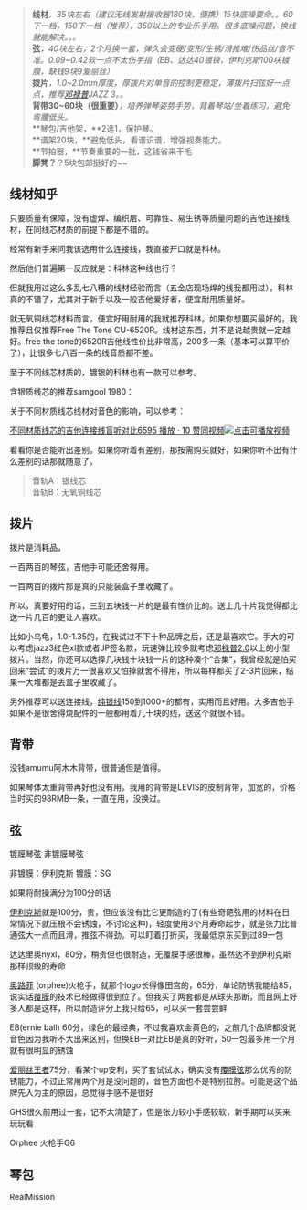 > **线材**_，35块左右（建议无线发射接收器180块，便携）15块底噪要命。。60下一档，150下一档（推荐），350以上的专业乐手用。很多底噪问题，换线就能解决。。。_  
> **弦**_，40块左右，2个月换一套，弹久会变硬/变形/生锈/滑推难/伤品丝/音不准。0.09~0.42软一点不太伤手指（EB、达达40镀镍，伊利克斯100块镀膜，缺钱9块9爱丽丝）_  
> **拨片**_，1.0~2.0mm厚度，厚拨片对单音的控制更稳定，薄拨片扫弦好一点点，推荐[邓禄普](https://www.zhihu.com/search?q=%E9%82%93%E7%A6%84%E6%99%AE&search_source=Entity&hybrid_search_source=Entity&hybrid_search_extra=%7B%22sourceType%22%3A%22answer%22%2C%22sourceId%22%3A2578209882%7D)JAZZ 3。。_  
> **背带30~60块（很重要）**_，培养弹琴姿势手势，背着琴站/坐着练习，避免弯腰低头。_  
> **琴包/吉他架，**2选1，保护琴。  
> **谱架20块，**避免低头，看谱识谱，增强视奏能力。  
> **节拍器，**节奏重要的一批，这钱省来干毛  
> **脚凳？**？5块包邮挺好的~~  
>   


## 线材知乎
只要质量有保障，没有虚焊、编织层、可靠性、易生锈等质量问题的吉他连接线材，在同线芯材质的前提下都是不错的。

经常有新手来问我该选用什么连接线，我直接开口就是科林。

然后他们普遍第一反应就是：科林这种线也行？

但就我用过这么多乱七八糟的线材经验而言（五金店现场焊的线我都用过），科林真的不错了，尤其对于新手以及一般吉他爱好者，便宜耐用质量好。

就无氧铜线芯材料而言，便宜好用耐用的我就推荐科林。如果你想要买最好的，我推荐且仅推荐Free The Tone CU-6520R。线材这东西，并不是说越贵就一定越好。free the tone的6520R吉他线性价比非常高，200多一条（基本可以算平价了），比很多七八百一条的线音质都不差。

至于不同线芯材质的，镀银的科林也有一款可以参考。

含银质线芯的推荐samgool 1980：

关于不同材质线芯线材对音色的影响，可以参考：

[不同材质线芯的吉他连接线盲听对比6595 播放 · 10 赞同视频![点击可播放视频](https://pic2.zhimg.com/v2-9de641eb1297f6b821f72dbd0b45d949_r.jpg?source=2231c908)​](https://www.zhihu.com/zvideo/1361675715897827328)

看看你是否能听出差别。如果你听着有差别，那按需购买就好，如果你听不出有什么差别的话那就随意了。

> 音轨A：银线芯  
> 音轨B：无氧铜线芯


## 拨片

拨片是消耗品，

一百两百的琴弦，吉他手可能还舍得用。

一百两百的拨片那是真的只能装盒子里收藏了。

所以，真要好用的话，三到五块钱一片的是最有性价比的。送上几十片我觉得都比送一片几百的更让人喜欢。

比如小乌龟，1.0-1.35的，在我试过不下十种品牌之后，还是最喜欢它。手大的可以考虑jazz3红色xl款或者JP签名款，玩速弹比较多就考虑[邓禄普2.0](https://www.zhihu.com/search?q=%E9%82%93%E7%A6%84%E6%99%AE2.0&search_source=Entity&hybrid_search_source=Entity&hybrid_search_extra=%7B%22sourceType%22%3A%22answer%22%2C%22sourceId%22%3A%221947156455%22%7D)以上的小型拨片。当然，你还可以选择几块钱十块钱一片的这种凑个“合集”，我曾经就是怕买回来“尝试”的拨片万一很喜欢又怕掉就舍不得用，所以每样都买了2-3片回来，结果一大堆都是丢盒子里收藏了。

另外推荐可以送连接线，[纯银线](https://www.zhihu.com/search?q=%E7%BA%AF%E9%93%B6%E7%BA%BF&search_source=Entity&hybrid_search_source=Entity&hybrid_search_extra=%7B%22sourceType%22%3A%22answer%22%2C%22sourceId%22%3A%221947156455%22%7D)150到1000+的都有，实用而且好用。大多吉他手如果不是很舍得烧配件的一般都用着几十块的线，送这个就很不错。



## 背带


没钱amumu阿木木背带，很普通但是值得。


如果琴体太重背带再好也没有用。我用的背带是LEVIS的皮制背带，加宽的，价格当时买的98RMB一条，一直在用，没换过。





## 弦

镀膜琴弦   非镀膜琴弦


非镀膜：伊利克斯
镀膜：SG

如果将耐操满分为100分的话

[伊利克斯](https://www.zhihu.com/search?q=%E4%BC%8A%E5%88%A9%E5%85%8B%E6%96%AF&search_source=Entity&hybrid_search_source=Entity&hybrid_search_extra=%7B%22sourceType%22%3A%22answer%22%2C%22sourceId%22%3A%223040698880%22%7D)就是100分，贵，但应该没有比它更耐造的了(有些奇葩弦用的材料在日常情况下就压根不会锈蚀，不讨论这种)，轻度使用3个月寿命起步，就是张力比普通弦大一点而且滑，推弦不得劲。可以盯着打折买，我最低京东买到过89一包

达达里奥nyxl，80分，稍贵但也很耐造，无覆膜手感很棒，虽然达不到伊利克斯那样顶级的寿命

[奥路菲](https://www.zhihu.com/search?q=%E5%A5%A5%E8%B7%AF%E8%8F%B2&search_source=Entity&hybrid_search_source=Entity&hybrid_search_extra=%7B%22sourceType%22%3A%22answer%22%2C%22sourceId%22%3A%223040698880%22%7D) (orphee)火枪手，就那个logo长得像田宫的，65分，单论防锈我能给85，说实话[覆膜](https://www.zhihu.com/search?q=%E8%A6%86%E8%86%9C&search_source=Entity&hybrid_search_source=Entity&hybrid_search_extra=%7B%22sourceType%22%3A%22answer%22%2C%22sourceId%22%3A%223040698880%22%7D)的技术已经做得很到位了。但我买了两套都是从球头那断，而且网上好多人都是这样，所以耐造评分上我只给65，可以买一套尝尝鲜

EB(ernie ball) 60分，绿色的最经典，不过我喜欢金黄色的，之前几个品牌都没说音色因为我听不大出来区别，但换EB一对比EB是真的好听，50一包最多用一个月就有很明显的锈蚀

[爱丽丝王者](https://www.zhihu.com/search?q=%E7%88%B1%E4%B8%BD%E4%B8%9D%E7%8E%8B%E8%80%85&search_source=Entity&hybrid_search_source=Entity&hybrid_search_extra=%7B%22sourceType%22%3A%22answer%22%2C%22sourceId%22%3A%223040698880%22%7D)75分，看某个up安利，买了套试试水，确实没有[覆膜弦](https://www.zhihu.com/search?q=%E8%A6%86%E8%86%9C%E5%BC%A6&search_source=Entity&hybrid_search_source=Entity&hybrid_search_extra=%7B%22sourceType%22%3A%22answer%22%2C%22sourceId%22%3A%223040698880%22%7D)那么优秀的防锈能力，不过正常用两个月是没问题的，音色方面也不是特别拉胯。可能是这个品牌先入为主的原因，总觉得手感不是很好

GHS很久前用过一套，记不太清楚了，但是张力较小手感较软，新手期可以买来玩玩看

Orphee 火枪手G6




## 琴包
RealMission